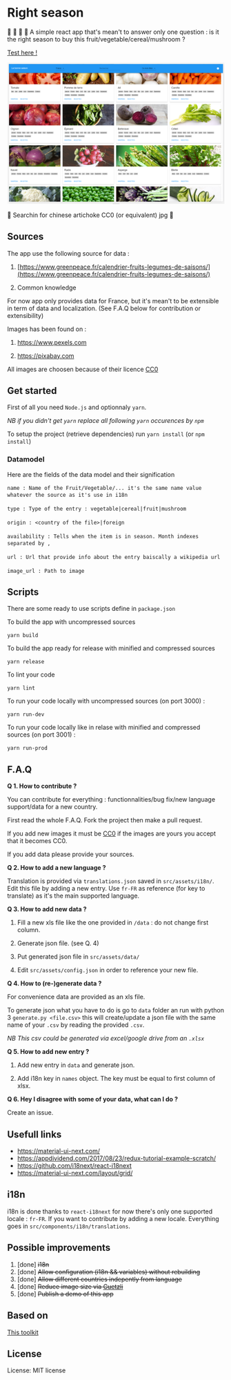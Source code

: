 # Right season

:green_apple: :sweet_potato: :ear_of_rice: :mushroom: A simple react app that's mean't to answer only one question : is it the right season to buy this fruit/vegetable/cereal/mushroom ?

[Test here !](https://marcalx.github.io/demo-right-season/)

![screenshot, default, main menu](./doc/screenshot.png)

:tractor: Searchin for chinese artichoke CC0 (or equivalent) jpg :tractor:

## Sources 

The app use the following source for data : 
1. [https://www.greenpeace.fr/calendrier-fruits-legumes-de-saisons/](https://www.greenpeace.fr/calendrier-fruits-legumes-de-saisons/)

2. Common knowledge

For now app only provides data for France, but it's mean't to be extensible in term of data and localization. (See F.A.Q below for contribution or extensibility)

Images has been found on : 

1. https://www.pexels.com

2. https://pixabay.com

All images are choosen because of their licence [CC0](https://creativecommons.org/publicdomain/zero/1.0/deed.fr)

## Get started

First of all you need `Node.js` and optionnaly `yarn`. 

*NB if you didn't get `yarn` replace all following `yarn` occurences by `npm`*

To setup the project (retrieve dependencies) run `yarn install` (or `npm install`)

### Datamodel

Here are the fields of the data model and their signification

    name : Name of the Fruit/Vegetable/... it's the same name value whatever the source as it's use in i18n

    type : Type of the entry : vegetable|cereal|fruit|mushroom

    origin : <country of the file>|foreign

    availability : Tells when the item is in season. Month indexes separated by ,

    url : Url that provide info about the entry baiscally a wikipedia url

    image_url : Path to image

## Scripts

There are some ready to use scripts define in `package.json`

To build the app with uncompressed sources

    yarn build

To build the app ready for release with minified and compressed sources

    yarn release

To lint your code

    yarn lint

To run your code locally with uncompressed sources (on port 3000) :

    yarn run-dev

To run your code locally like in relase with minified and compressed sources (on port 3001) :

    yarn run-prod

## F.A.Q

**Q 1. How to contribute ?**

You can contribute for everything : functionnalities/bug fix/new language support/data for a new country.

First read the whole F.A.Q. Fork the project then make a pull request.

If you add new images it must be [CC0](https://creativecommons.org/publicdomain/zero/1.0/deed.fr) if the images are yours you accept that it becomes CC0.

If you add data please provide your sources.

**Q 2. How to add a new language ?**

Translation is provided via `translations.json` saved in `src/assets/i18n/`. Edit this file by adding a new entry. Use `fr-FR` as reference (for key to translate) as it's the main supported language.

**Q 3. How to add new data ?**

1. Fill a new xls file like the one provided in `/data` : do not change first column.

2. Generate json file. (see Q. 4)

3. Put generated json file in `src/assets/data/`

4. Edit `src/assets/config.json` in order to reference your new file.

**Q 4. How to (re-)generate data ?**

For convenience data are provided as an xls file. 

To generate json what you have to do is go to `data` folder an run with python 3 `generate.py <file.csv>` this will create/update a json file with the same name of your `.csv` by reading the provided `.csv`.

*NB This csv could be generated via excel/google drive from an `.xlsx`*

**Q 5. How to add new entry ?**

1. Add new entry in `data` and generate json.

2. Add i18n key in `names` object. The key must be equal to first column of xlsx.

**Q 6. Hey I disagree with some of your data, what can I do ?**

Create an issue.

## Usefull links
- https://material-ui-next.com/
- https://appdividend.com/2017/08/23/redux-tutorial-example-scratch/
- https://github.com/i18next/react-i18next
- https://material-ui-next.com/layout/grid/


## i18n

i18n is done thanks to `react-i18next` for now there's only one supported locale : `fr-FR`. If you want to contribute by adding a new locale. Everything goes in `src/components/i18n/translations`.

## Possible improvements

1. [done] ~~i18n~~
2. [done] ~~Allow configuration (i18n && variables) without rebuilding~~
3. [done] ~~Allow different countries indepently from language~~
4. [done] ~~Reduce image size via [Guetzli](https://github.com/google/guetzli)~~
5. [done] ~~Publish a demo of this app~~

## Based on 

[This toolkit](https://github.com/MarcAlx/simple-react-starterkit)

## License

License: MIT license
